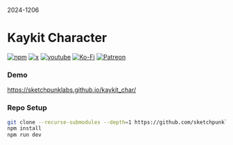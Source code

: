 2024-1206

# Kaykit Character
[![npm](https://img.shields.io/badge/Sponsor-donate-blue?style=flat-square&logo=github)](https://github.com/sponsors/sketchpunklabs)
[![x](https://img.shields.io/badge/Twitter-profile-blue?style=flat-square&logo=x)](https://x.com/SketchpunkLabs)
[![youtube](https://img.shields.io/badge/Youtube-subscribe-red?style=flat-square&logo=youtube)](https://youtube.com/c/sketchpunklabs)
[![Ko-Fi](https://img.shields.io/badge/Ko_Fi-donate-orange?style=flat-square&logo=youtube)](https://ko-fi.com/sketchpunk)
[![Patreon](https://img.shields.io/badge/Patreon-donate-red?style=flat-square&logo=youtube)](https://www.patreon.com/sketchpunk)

### Demo ###

https://sketchpunklabs.github.io/kaykit_char/

### Repo Setup ###

```sh
git clone --recurse-submodules --depth=1 https://github.com/sketchpunklabs/kaykit_char
npm install
npm run dev
```
